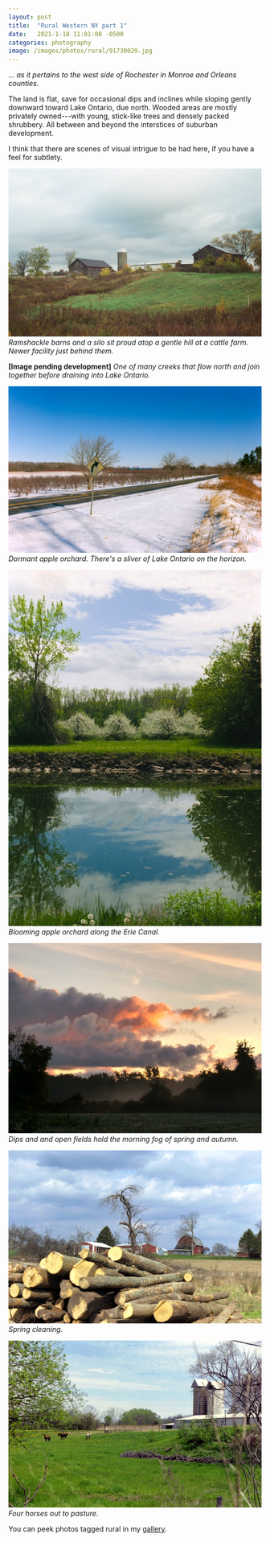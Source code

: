 ```yaml
---
layout: post
title:  "Rural Western NY part 1"
date:   2021-1-18 11:01:08 -0500
categories: photography
image: /images/photos/rural/91730029.jpg
---
```


*... as it pertains to the west side of Rochester in Monroe and Orleans counties.*

The land is flat, save for occasional dips and inclines while sloping gently downward toward Lake Ontario, due north. Wooded areas are mostly privately owned---with young, stick-like trees and densely packed shrubbery. All between and beyond the interstices of suburban development.

I think that there are scenes of visual intrigue to be had here, if you have a feel for subtlety.

![barns and silo](/images/photos/rural/91730029.jpg)
*Ramshackle barns and a silo sit proud atop a gentle hill at a cattle farm. Newer facility just behind them.*

**[Image pending development]**
*One of many creeks that flow north and join together before draining into Lake Ontario.*
 
![snow-covered dormant apple orchard on the Lake Ontario coastline](/images/photos/rural/winterlakeorchard1.jpg)
*Dormant apple orchard. There's a sliver of Lake Ontario on the horizon.*

![blooming apple orchard along Erie Canal](/images/photos/rural/appleblossoms.jpg)
*Blooming apple orchard along the Erie Canal.*

![sunrise and fog over field](/images/photos/rural/2-1.jpg)
*Dips and and open fields hold the morning fog of spring and autumn.*

![clearing trees around the farm](/images/photos/rural/2020_0703_03025500-01.jpg)
*Spring cleaning.*

![four horses out to pasture](/images/photos/rural/2020_0703_03161100-02.jpg)
*Four horses out to pasture.*

You can peek photos tagged rural in my [gallery](/photos/rural/).
